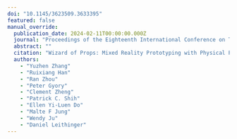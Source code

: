 ```yaml
---
doi: "10.1145/3623509.3633395"
featured: false
manual_override:
  publication_date: 2024-02-11T00:00:00.000Z
  journal: "Proceedings of the Eighteenth International Conference on Tangible, Embedded, and Embodied Interaction"
  abstract: ""
  citation: "Wizard of Props: Mixed Reality Prototyping with Physical Props to Design Responsive Environments (2024)"
  authors:
    - "Yuzhen Zhang"
    - "Ruixiang Han"
    - "Ran Zhou"
    - "Peter Gyory"
    - "Clement Zheng"
    - "Patrick C. Shih"
    - "Ellen Yi-Luen Do"
    - "Malte F Jung"
    - "Wendy Ju"
    - "Daniel Leithinger"
---
```


<!-- You can add additional content about this publication here if needed -->
